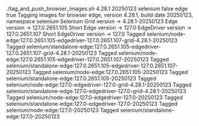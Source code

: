 ./tag_and_push_browser_images.sh 4.28.1 20250123 selenium false edge true
Tagging images for browser edge, version 4.28.1, build date 20250123, namespace selenium
Selenium Grid version -> 4.28.1-20250123
Edge version -> 127.0.2651.105
Short Edge version -> 127.0
EdgeDriver version -> 127.0.2651.107
Short EdgeDriver version -> 127.0
Tagged selenium/node-edge:127.0.2651.105-edgedriver-127.0.2651.107-grid-4.28.1-20250123
Tagged selenium/standalone-edge:127.0.2651.105-edgedriver-127.0.2651.107-grid-4.28.1-20250123
Tagged selenium/node-edge:127.0.2651.105-edgedriver-127.0.2651.107-20250123
Tagged selenium/standalone-edge:127.0.2651.105-edgedriver-127.0.2651.107-20250123
Tagged selenium/node-edge:127.0.2651.105-20250123
Tagged selenium/standalone-edge:127.0.2651.105-20250123
Tagged selenium/node-edge:127.0-edgedriver-127.0-grid-4.28.1-20250123
Tagged selenium/standalone-edge:127.0-edgedriver-127.0-grid-4.28.1-20250123
Tagged selenium/node-edge:127.0-edgedriver-127.0-20250123
Tagged selenium/standalone-edge:127.0-edgedriver-127.0-20250123
Tagged selenium/node-edge:127.0-20250123
Tagged selenium/standalone-edge:127.0-20250123
